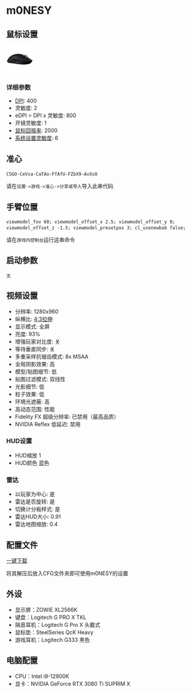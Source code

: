 # m0NESY

## 鼠标设置

![Logitech G PRO X Superlight 2 黑色](image.png)

### 详细参数

+ [DPI](https://baike.baidu.com/item/%E9%BC%A0%E6%A0%87%E5%88%86%E8%BE%A8%E7%8E%87/1230193): 400
+ 灵敏度: 2
+ eDPI = DPI x 灵敏度: 800
+ 开镜灵敏度: 1
+ [鼠标回报率](https://baike.baidu.com/item/%E9%BC%A0%E6%A0%87%E5%9B%9E%E6%8A%A5%E7%8E%87/4562980): 2000
+ [系统设置灵敏度](https://mbd.baidu.com/newspage/data/dtlandingsuper?nid=dt_4647532271748526525): 6

## 准心

`CSGO-CeVsa-CaTAo-FfAfU-FZbX9-AvXsO`

请在`设置->游戏->准心->分享或导入`导入此串代码

## 手臂位置

```
viewmodel_fov 68; viewmodel_offset_x 2.5; viewmodel_offset_y 0; viewmodel_offset_z -1.5; viewmodel_presetpos 3; cl_usenewbob false;
```

请在`游戏内控制台`运行这串命令

## 启动参数

`无`

## 视频设置

+ 分辨率: 1280x960
+ 纵横比: [4:3拉伸](https://www.bilibili.com/video/BV1Ep4y1e77S)
+ 显示模式: 全屏
+ 亮度: 93%
+ 增强玩家对比度: 关
+ 等待垂直同步: 关
+ 多重采样抗锯齿模式: 8x MSAA
+ 全局阴影效果: 高
+ 模型/贴图细节: 低
+ 贴图过滤模式: 双线性
+ 光影细节: 低
+ 粒子效果: 低
+ 环境光遮蔽: 高
+ 高动态范围: 性能
+ Fidelity FX 超级分辨率: 已禁用（最高品质）
+ NVIDIA Reflex 低延迟: 禁用

### HUD设置

+ HUD缩放 1
+ HUD颜色 蓝色

### 雷达

+ 以玩家为中心: 是
+ 雷达是否旋转: 是
+ 切换计分板样式: 是
+ 雷达HUD大小: 0.91
+ 雷达地图缩放: 0.4

## 配置文件

[一键下载](https://prosettings.net/wp-content/uploads/m0nesy.zip?lastmod=2024-02-22+01%3A46%3A46)

将其解压后放入CFG文件夹即可使用m0NESY的设置

## 外设

+ 显示屏：ZOWIE XL2566K
+ 键盘：Logitech G PRO X TKL
+ 隔音耳机：Logitech G Pro X 头戴式
+ 鼠标垫：SteelSeries QcK Heavy
+ 游戏耳机：Logitech G333 黑色

## 电脑配置

+ CPU：Intel i9-12900K
+ 显卡：NVIDIA GeForce RTX 3080 Ti SUPRIM X
